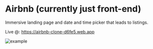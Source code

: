 # Airbnb (currently just front-end)

Immersive landing page and date and time picker that leads to listings.

Live @: https://airbnb-clone-d6fe5.web.app

![example](/airbnb/airbnb.gif)

